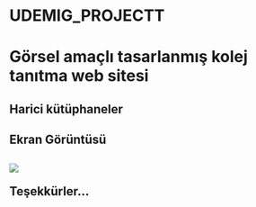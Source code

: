 
<h1>UDEMIG_PROJECTT<h1>

Görsel amaçlı tasarlanmış kolej tanıtma web sitesi

<h2> Harici kütüphaneler<h2>

<h2>Ekran Görüntüsü<h2>

![](/ekrankaydı.gif)

Teşekkürler...